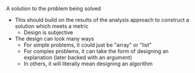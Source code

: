 
A solution to the problem being solved

- This should build on the results of the analysis approach to construct a solution which meets a metric
  - Design is subjective
- The design can look many ways
  - For simple problems, it could just be "array" or "list"
  - For complex problems, it can take the form of designing an explanation (later backed with an argument)
  - In others, it will literally mean designing an algorithm